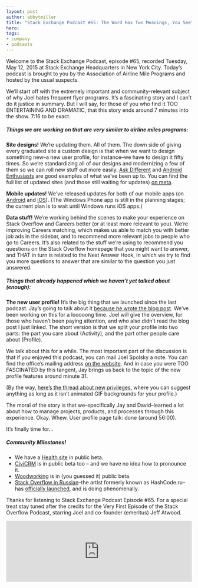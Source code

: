 ```yaml
---
layout: post
author: abbytmiller
title: "Stack Exchange Podcast #65: The Word Has Two Meanings, You See"
hero: 
tags:
- company
- podcasts
---
```

Welcome to the Stack Exchange Podcast, episode #65, recorded Tuesday, May 12, 2015 at Stack Exchange Headquarters in New York City. Today’s podcast is brought to you by the Association of Airline Mile Programs and hosted by the usual suspects.

We’ll start off with the extremely important and community-relevant subject of why Joel hates frequent flyer programs. It’s a fascinating story and I can’t do it justice in summary. But I will say, for those of you who find it TOO ENTERTAINING AND DRAMATIC, that this story ends around 7 minutes into the show. 7:16 to be exact.

<h5>Things we are working on that are very similar to airline miles programs:</h5>

<strong>Site designs!</strong> We’re updating them. All of them. The down side of giving every graduated site a custom design is that when we want to design something new–a new user profile, for instance–we have to design it fifty times. So we’re standardizing all of our designs and modernizing a few of them so we can roll new stuff out more easily. <a href="http://apple.stackexchange.com/" target="_blank">Ask Different</a> and <a href="http://android.stackexchange.com/" target="_blank">Android Enthusiasts</a> are good examples of what we’ve been up to. You can find the full list of updated sites (and those still waiting for updates) <a href="http://meta.stackexchange.com/questions/253359/list-of-communities-with-base-css-updates-completed" target="_blank">on meta</a>.

<strong>Mobile updates!</strong> We’ve released updates for both of our mobile apps (on <a href="https://play.google.com/store/apps/details?id=com.stackexchange.marvin" target="_blank">Android</a> and <a href="https://itunes.apple.com/us/app/stack-exchange/id871299723?mt=8" target="_blank">iOS</a>). (The Windows Phone app is still in the planning stages; the current plan is to wait until Windows runs iOS apps.)

<strong>Data stuff!</strong> We’re working behind the scenes to make your experience on Stack Overflow and Careers better (or at least more relevant to you). We’re improving Careers matching, which makes us able to match you with better job ads in the sidebar, and to recommend more relevant jobs to people who go to Careers. It’s also related to the stuff we’re using to recommend you questions on the Stack Overflow homepage that you might want to answer, and THAT in turn is related to the Next Answer Hook, in which we try to find you more questions to answer that are similar to the question you just answered.

<h5>Things that already happened which we haven’t yet talked about (enough):</h5>

<strong>The new user profile!</strong> It’s the big thing that we launched since the last podcast. Jay’s going to talk about it <a href="http://blog.stackoverflow.com/2015/04/two-new-user-pages-one-new-stat-this-ones-big/" target="_blank">because he wrote the blog post</a>. We’ve been working on this for a looooong time. Joel will give the overview, for those who haven’t been paying attention, and who also didn’t read the blog post I just linked. The short version is that we split your profile into two parts: the part you care about (Activity), and the part other people care about (Profile).

We talk about this for a while. The most important part of the discussion is that if you enjoyed this podcast, you can mail Joel Spolsky a note. You can find the office’s mailing address <a href="http://stackexchange.com/about/contact" target="_blank">on the website</a>. And in case you were TOO FASCINATED by this tangent, Jay brings us back to the topic of the new profile features around minute 31.

(By the way, <a href="http://meta.stackexchange.com/questions/253668/help-us-identify-micro-privileges-for-top-users" target="_blank">here’s the thread about new privileges</a>, where you can suggest anything as long as it isn’t animated GIF backgrounds for your profile.)

The moral of the story is that we–specifically Jay and David–learned a lot about how to manage projects, products, and processes through this experience. Okay. Whew. User profile page talk: done (around 56:00).

It’s finally time for…

<h5>Community Milestones!</h5>

* We have a <a href="http://health.stackexchange.com/" target="_blank">Health site</a> in public beta.
* <a href="http://civicrm.stackexchange.com/" target="_blank">CiviCRM</a> is in public beta too – and we have no idea how to pronounce it.
* <a href="http://woodworking.stackexchange.com/" target="_blank">Woodworking</a> is in (you guessed it) public beta.
* <a href="http://ru.stackoverflow.com/" target="_blank">Stack Overflow in Russian</a>–the artist formerly known as HashCode.ru–has <a href="http://blog.stackoverflow.com/2015/06/welcome-nicolas-chabanovsky-and-stack-overflow-in-russian/" target="_blank">officially launched</a>, and is doing phenomenally.

Thanks for listening to Stack Exchange Podcast Episode #65. For a special treat stay tuned after the credits for the Very First Episode of the Stack Overflow Podcast, starring Joel and co-founder (emeritus) Jeff Atwood.

<iframe width="100%" height="166" scrolling="no" frameborder="no" src="https://w.soundcloud.com/player/?url=https%3A//api.soundcloud.com/tracks/210303965&color=ff5500"></iframe>
